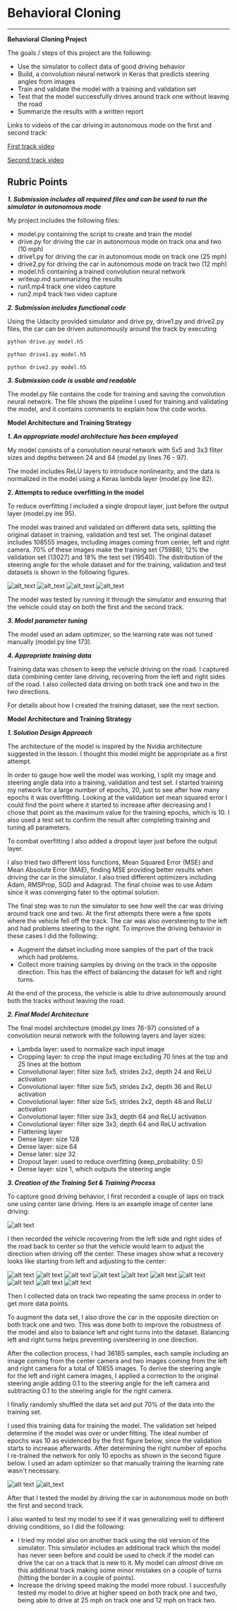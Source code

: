 # Behavioral Cloning 
---

**Behavioral Cloning Project**

The goals / steps of this project are the following:
* Use the simulator to collect data of good driving behavior
* Build, a convolution neural network in Keras that predicts steering angles from images
* Train and validate the model with a training and validation set
* Test that the model successfully drives around track one without leaving the road
* Summarize the results with a written report

Links to videos of the car driving in autonomous mode on the first and second track:

[First track video](./run1.mp4)

[Second track video](./run2.mp4)

[//]: # (Image References)

[image_dataset_distrib]: ./images/dataset_distrib.png "Dataset steering angle distribution"
[image_trainset_distrib]: ./images/trainset_distrib.png "Dataset steering angle distribution (training set)"
[image_validset_distrib]: ./images/validset_distrib.png "Dataset steering angle distribution (validation set)"
[image_testset_distrib]: ./images/testset_distrib.png "Dataset steering angle distribution (test set)"
[image_center_track1]: ./images/center_2016_12_01_13_31_14_702.jpg "Image center driving"
[image_recovery1]: ./images/recovery/center_2016_12_01_13_42_28_197.jpg "Recovery Image (1)"
[image_recovery2]: ./images/recovery/center_2016_12_01_13_42_28_298.jpg "Recovery Image (2)"
[image_recovery3]: ./images/recovery/center_2016_12_01_13_42_28_400.jpg "Recovery Image (3)"
[image_recovery4]: ./images/recovery/center_2016_12_01_13_42_28_502.jpg "Recovery Image (4)"
[image_recovery5]: ./images/recovery/center_2016_12_01_13_42_28_604.jpg "Recovery Image (5)"
[image_recovery6]: ./images/recovery/center_2016_12_01_13_42_28_705.jpg "Recovery Image (6)"
[image_recovery7]: ./images/recovery/center_2016_12_01_13_42_28_806.jpg "Recovery Image (7)"
[image_recovery8]: ./images/recovery/center_2016_12_01_13_42_28_906.jpg "Recovery Image (8)"
[image_recovery9]: ./images/recovery/center_2016_12_01_13_42_29_007.jpg "Recovery Image (9)"
[image_recovery10]: ./images/recovery/center_2016_12_01_13_42_29_109.jpg "Recovery Image (10)"
[image_epochs_overtraining]: ./images/overtraining_epochs.png "Training epochs (overtraining)"
[image_epochs]: ./images/training_epochs.png "Training epochs"


**Rubric Points**
---

***1. Submission includes all required files and can be used to run the simulator in autonomous mode***

My project includes the following files:
* model.py containing the script to create and train the model
* drive.py for driving the car in autonomous mode on track ona and two (10 mph)
* drive1.py for driving the car in autonomous mode on track one (25 mph)
* drive2.py for driving the car in autonomous mode on track two (12 mph)
* model.h5 containing a trained convolution neural network
* writeup.md summarizing the results
* run1.mp4 track one video capture
* run2.mp4 track two video capture 

***2. Submission includes functional code***

Using the Udacity provided simulator and drive.py, drive1.py and drive2.py files, the car can be driven autonomously around the track by executing 
```sh
python drive.py model.h5
```
```sh
python drive1.py model.h5
```
```sh
python drive2.py model.h5
```

***3. Submission code is usable and readable***

The model.py file contains the code for training and saving the convolution neural network. The file shows the pipeline I used for training and validating the model, and it contains comments to explain how the code works.

**Model Architecture and Training Strategy**

***1. An appropriate model architecture has been employed***

My model consists of a convolution neural network with 5x5 and 3x3 filter sizes and depths between 24 and 64 (model.py lines 76 - 97). 

The model includes ReLU layers to introduce nonlinearity, and the data is normalized in the model using a Keras lambda layer (model.py line 82).

**2. Attempts to reduce overfitting in the model**

To reduce overfitting I included a single dropout layer, just before the output layer (model.py ine 95). 

The model was trained and validated on different data sets, splitting the original dataset in training, validation and test set.
The original dataset includes 108555 images, including images coming from center, left and right camera. 70% of these images make the training set (75988), 12% the validation set (13027) and 18% the test set (19540).
The distribution of the steering angle for the whole dataset and for the training, validation and test datasets is shown in the following figures.

![alt_text][image_dataset_distrib]
![alt_text][image_trainset_distrib]
![alt_text][image_validset_distrib]
![alt_text][image_testset_distrib]

The model was tested by running it through the simulator and ensuring that the vehicle could stay on both the first and the second track.

***3. Model parameter tuning***

The model used an adam optimizer, so the learning rate was not tuned manually (model.py line 173).

***4. Appropriate training data***

Training data was chosen to keep the vehicle driving on the road. I captured data combining center lane driving, recovering from the left and right sides of the road. I also collected data driving on both track one and two in the two directions.

For details about how I created the training dataset, see the next section. 

**Model Architecture and Training Strategy**

***1. Solution Design Approach***

The architecture of the model is inspired by the Nvidia architecture suggested in the lesson.
I thought this model might be appropriate as a first attempt.

In order to gauge how well the model was working, I split my image and steering angle data into a training, validation and test set. I started training my network for a large number of epochs, 20, just to see after how many epochs it was overfitting.
Looking at the validation set mean squared error I could find the point where it started to increase after decreasing and I chose that point as the maximum value for the training epochs, which is 10. I also used a test set to confirm the result after completing training and tuning all parameters. 

To combat overfitting I also added a dropout layer just before the output layer.

I also tried two different loss functions, Mean Squared Error (MSE) and Mean Absolute Error (MAE), finding MSE providing better results when driving the car in the simulator. I also tried different optimizers including Adam, RMSProp, SGD and Adagrad. The final choise was to use Adam since it was converging fater to the optimal solution. 

The final step was to run the simulator to see how well the car was driving around track one and two. At the first attempts there were a few spots where the vehicle fell off the track. The car was also oversteering to the left and had problems steering to the right. To improve the driving behavior in these cases I did the following:
* Augment the datset including more samples of the part of the track which had problems.
* Collect more training samples by driving on the track in the opposite direction. This has the effect of balancing the dataset for left and right turns.

At the end of the process, the vehicle is able to drive autonomously around both the tracks without leaving the road.

***2. Final Model Architecture***

The final model architecture (model.py lines 76-97) consisted of a convolution neural network with the following layers and layer sizes:
* Lambda layer: used to normalize each input image
* Cropping layer: to crop the input image excluding 70 lines at the top and 25 lines at the bottom
* Convolutional layer: filter size 5x5, strides 2x2, depth 24 and ReLU activation
* Convolutional layer: filter size 5x5, strides 2x2, depth 36 and ReLU activation
* Convolutional layer: filter size 5x5, strides 2x2, depth 48 and ReLU activation
* Convolutional layer: filter size 3x3, depth 64 and ReLU activation
* Convolutional layer: filter size 3x3, depth 64 and ReLU activation
* Flattening layer
* Dense layer: size 128
* Dense layer: size 64
* Dense later: size 32
* Dropout layer: used to reduce overfitting (keep_probability: 0.5)
* Dense layer: size 1, which outputs the steering angle

***3. Creation of the Training Set & Training Process***

To capture good driving behavior, I first recorded a couple of laps on track one using center lane driving. Here is an example image of center lane driving:

![alt text][image_center_track1]

I then recorded the vehicle recovering from the left side and right sides of the road back to center so that the vehicle would learn to adjust the direction when driving off the center. These images show what a recovery looks like starting from left and adjusting to the center:

![alt text][image_recovery1]
![alt text][image_recovery2]
![alt text][image_recovery3]
![alt text][image_recovery4]
![alt text][image_recovery5]
![alt text][image_recovery6]
![alt text][image_recovery7]
![alt text][image_recovery8]
![alt text][image_recovery9]
![alt text][image_recovery10]

Then I collected data on track two repeating the same process in order to get more data points.

To augment the data set, I also drove the car in the opposite direction on both track one and two. This was done both to improve the robustness of the model and also to balance left and right turns into the dataset. Balancing left and right turns helps preventing oversteering in one direction.

After the collection process, I had 36185 samples, each sample including an image coming from the center camera and two images coming from the left and right camera for a total of 10855 images. To derive the steering angle for the left and right camera images, I applied a correction to the original steering angle adding 0.1 to the steering angle for the left camera and subtracting 0.1 to the steering angle for the right camera.

I finally randomly shuffled the data set and put 70% of the data into the training set.

I used this training data for training the model. The validation set helped determine if the model was over or under fitting. The ideal number of epochs was 10 as evidenced by the first figure below, since the validation starts to increase afterwards. After determining the right number of epochs I re-trained the network for only 10 epochs as shown in the second figure below.
I used an adam optimizer so that manually training the learning rate wasn't necessary.

![alt text][image_epochs_overtraining]
![alt_text][image_epochs]

After that I tested the model by driving the car in autonomous mode on both the first and second track.

I also wanted to test my model to see if it was generalizing well to different driving conditions, so I did the following:
* I tried my model also on another track using the old version of the simulator. This simulator includes an additional track which the model has never seen before and could be used to check if the model can drive the car on a track that is new to it. My model can *almost* drive on this additional track making some minor mistakes on a couple of turns (hitting the border in a couple of points).
* Increase the driving speed making the model more robust. I succesfully tested my model to drive at higher speed on both track one and two, being able to drive at 25 mph on track one and 12 mph on track two.